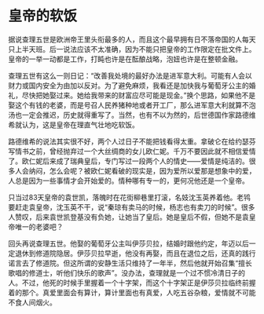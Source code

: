 # 皇帝的软饭

据说查理五世是欧洲帝王里头衔最多的人，而且这个最早拥有日不落帝国的人每天只上半天班。后一说法应该不太准确，因为不能只把皇帝的工作限定在批文件上。皇帝的一举一动都是工作，打盹也许是在酝酿战略，泡妞也许是在整顿金融。 

查理五世有这么一则日记：“改善我处境的最好办法是进军意大利。可能有人会以财力或国内安全为由加以反对。为了避免麻烦，我看还是加快我与葡萄牙公主的婚礼，尽快把她娶过来。她给我带来的财富应尽可能是现金。”换个思路，如果他不是娶这个有钱的老婆，而是号召人民养猪种地或者开工厂，那么进军意大利就算不泡汤也一定会推迟，历史就得重写了。当然，也有不以为然的，后世德国作家路德维希就认为，这是皇帝在理直气壮地吃软饭。 

路德维希的说法其实很不好，两个人过日子不能把钱看得太重。拿破仑在给约瑟芬写情书之前，曾经抛弃过一个大丝绸商的女儿欧仁妮。千万不要因此就不相信爱情了。欧仁妮后来成了瑞典皇后，专门写过一段两个人的情史——爱情是纯洁的。很多人会纳闷，怎么会呢？被欧仁妮看破的现实是，因为爱所以爱那是想象中的爱，人总是因为一些事情才会开始爱的。情种哪有专一的，更何况他还是一个皇帝。 

只当过83天皇帝的袁世凯，落魄时在花街柳巷里打滚，名妓沈玉英养着他。老鸨要赶走袁皇帝，沈玉英不干，说“秦琼有卖马的时候，杨志也有卖刀的时候”。很多人赞叹，后来袁世凯登基没有负她，让她当了皇后。她是皇后不假，但她不是袁皇帝唯一的老婆吧？ 

回头再说查理五世。他娶的葡萄牙公主叫伊莎贝拉，结婚时跟他约定，年迈以后一定退休到修道院隐居。伊莎贝拉早逝，他没有再娶，而且在退位之后，还真的践行诺言去了修道院。但这所谓的安静生活只维持了一年半，然后他就开始召集“擅长歌唱的修道士，听他们快乐的歌声”。没办法，查理就是一个过不惯冷清日子的人。不过，他死的时候手里握着一个十字架，而这个十字架正是伊莎贝拉临终前握着的那个。真爱里面会有算计，算计里面也有真爱，人吃五谷杂粮，爱情就不可能不食人间烟火。